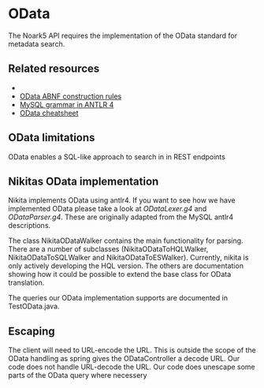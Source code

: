 # OData

The Noark5 API requires the implementation of the OData standard for metadata search. 

## Related resources

  * []()
  * [OData ABNF construction rules](https://docs.oasis-open.org/odata/odata/v4.0/errata02/os/complete/abnf/odata-abnf-construction-rules.txt)
  * [MySQL grammar in ANTLR 4](http://blog.ptsecurity.com/2018/01/mysql-grammar-in-antlr-4.html) 
  * [OData cheatsheet](https://help.nintex.com/en-us/insight/OData/HE_CON_ODATAQueryCheatSheet.htm)

## OData limitations

OData enables a SQL-like approach to search in in REST endpoints

## Nikitas OData implementation

Nikita implements OData using antlr4. If you want to see how we have implemented OData please take a look at *ODataLexer.g4* and *ODataParser.g4*. These are originally adapted from the MySQL antlr4 descriptions. 

The class NikitaODataWalker contains the main functionality for parsing. There are a number of subclasses (NikitaODataToHQLWalker, NikitaODataToSQLWalker and NikitaODataToESWalker). Currently, nikita is only actively developing the HQL version. The others are documentation showing how it could be possible to extend the base class for OData translation.

The queries our OData implementation supports are documented in TestOData.java.
 
## Escaping
The client will need to URL-encode the URL. This is outside the scope of the OData handling as spring gives the ODataController a decode URL. Our code does not handle URL-decode the URL. Our code does unescape some parts of the OData query where necessery  
